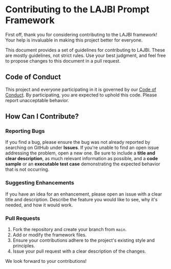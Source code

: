 # Contributing to the LAJBI Prompt Framework

First off, thank you for considering contributing to the LAJBI framework! Your help is invaluable in making this project better for everyone.

This document provides a set of guidelines for contributing to LAJBI. These are mostly guidelines, not strict rules. Use your best judgment, and feel free to propose changes to this document in a pull request.

## Code of Conduct

This project and everyone participating in it is governed by our [Code of Conduct](CODE_OF_CONDUCT.md). By participating, you are expected to uphold this code. Please report unacceptable behavior.

## How Can I Contribute?

### Reporting Bugs

If you find a bug, please ensure the bug was not already reported by searching on GitHub under **Issues**. If you're unable to find an open issue addressing the problem, open a new one. Be sure to include a **title and clear description**, as much relevant information as possible, and a **code sample** or an **executable test case** demonstrating the expected behavior that is not occurring.

### Suggesting Enhancements

If you have an idea for an enhancement, please open an issue with a clear title and description. Describe the feature you would like to see, why it's needed, and how it would work.

### Pull Requests

1.  Fork the repository and create your branch from `main`.
2.  Add or modify the framework files.
3.  Ensure your contributions adhere to the project's existing style and principles.
4.  Issue your pull request with a clear description of the changes.

We look forward to your contributions!
